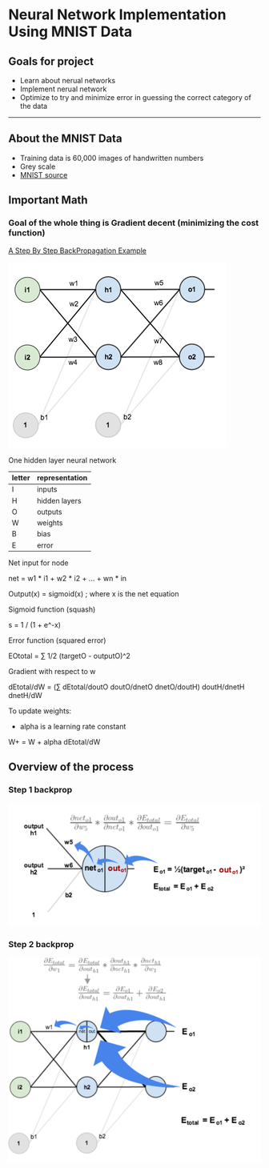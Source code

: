 # Neural Network Implementation Using MNIST Data

## Goals for project

* Learn about nerual networks
* Implement nerual network
* Optimize to try and minimize error in guessing the correct category of the data

---

## About the MNIST Data

* Training data is 60,000 images of handwritten numbers
* Grey scale
* [MNIST source](http://yann.lecun.com/exdb/mnist/)

## Important Math

### Goal of the whole thing is Gradient decent (minimizing the cost function)

[A Step By Step BackPropagation Example](https://mattmazur.com/2015/03/17/a-step-by-step-backpropagation-example/)

![Overview](media/neural_network-basic.png)

One hidden layer neural network

| letter | representation |
| --- | --- |
| I | inputs |
| H | hidden layers |
| O | outputs |
| W | weights |
| B | bias |
| E | error |

Net input for node

net = w1 * i1 + w2 * i2 + ... + wn * in

Output(x) = sigmoid(x) ; where x is the net equation

Sigmoid function (squash)

s = 1 / (1 + e^-x)

Error function (squared error)

EOtotal = ∑ 1/2 (targetO - outputO)^2

Gradient with respect to w

dEtotal/dW = (∑ dEtotal/doutO doutO/dnetO dnetO/doutH) doutH/dnetH dnetH/dW

To update weights:

* alpha is a learning rate constant

W+ = W + alpha dEtotal/dW

## Overview of the process

### Step 1 backprop

![Step 1](media/step-1.png)

### Step 2 backprop

![Step 2](media/step-2.png)
